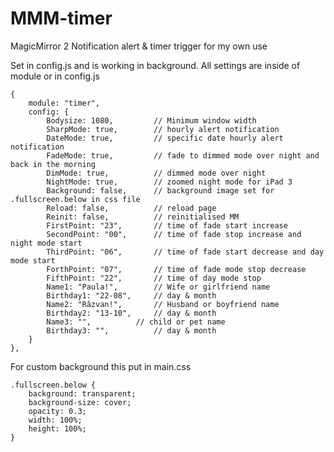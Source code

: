 # MMM-timer
MagicMirror 2 Notification alert & timer trigger for my own use

Set in config.js and is working in background.
All settings are inside of module or in config.js

	{
		module: "timer",
		config: {
			Bodysize: 1080,			// Minimum window width
			SharpMode: true,		// hourly alert notification
			DateMode: true,			// specific date hourly alert notification
			FadeMode: true,			// fade to dimmed mode over night and back in the morning
			DimMode: true,			// dimmed mode over night
			NightMode: true,		// zoomed night mode for iPad 3
			Background: false,		// background image set for .fullscreen.below in css file
			Reload: false,			// reload page
			Reinit: false,			// reinitialised MM
			FirstPoint: "23",		// time of fade start increase
			SecondPoint: "00",		// time of fade stop increase and night mode start
			ThirdPoint: "06",		// time of fade start decrease and day mode start
			ForthPoint: "07",		// time of fade mode stop decrease
			FifthPoint: "22",		// time of day mode stop
			Name1: "Paula!",		// Wife or girlfriend name
			Birthday1: "22-08",		// day & month
			Name2: "Răzvan!",		// Husband or boyfriend name
			Birthday2: "13-10",		// day & month
			Name3: "",			// child or pet name
			Birthday3: "",			// day & month
		}
	},
	
For custom background this put in main.css
	
	.fullscreen.below {
		background: transparent;
		background-size: cover;
		opacity: 0.3;
		width: 100%;
		height: 100%;
	}
